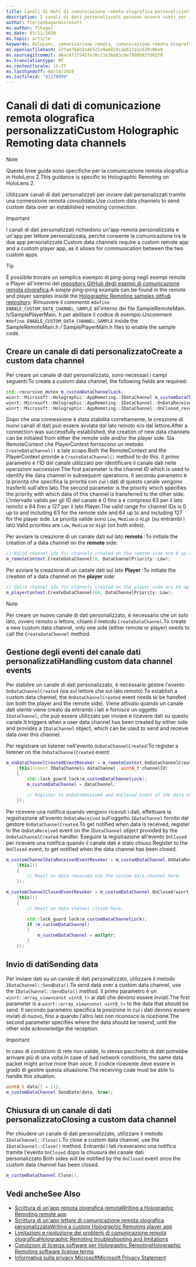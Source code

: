 ```yaml
---
title: Canali di dati di comunicazione remota olografica personalizzati
description: I canali di dati personalizzati possono essere usati per inviare dati utente tramite la connessione remota olografica già stabilita.
author: florianbagarmicrosoft
ms.author: flbagar
ms.date: 03/11/2020
ms.topic: article
keywords: HoloLens, comunicazione remota, comunicazione remota olografica
ms.openlocfilehash: 12fa47b6b3a46521a9e6029cab61fa1c628c06e9
ms.sourcegitcommit: d6ac8f1f545fe20cf1e36b83c0e7998b82fd02f8
ms.translationtype: MT
ms.contentlocale: it-IT
ms.lasthandoff: 04/14/2020
ms.locfileid: "81278099"
---
```

# <a name="custom-holographic-remoting-data-channels"></a><span data-ttu-id="a2fed-104">Canali di dati di comunicazione remota olografica personalizzati</span><span class="sxs-lookup"><span data-stu-id="a2fed-104">Custom Holographic Remoting data channels</span></span>

>[!NOTE]
><span data-ttu-id="a2fed-105">Queste linee guida sono specifiche per la comunicazione remota olografica in HoloLens 2.</span><span class="sxs-lookup"><span data-stu-id="a2fed-105">This guidance is specific to Holographic Remoting on HoloLens 2.</span></span>

<span data-ttu-id="a2fed-106">Utilizzare canali di dati personalizzati per inviare dati personalizzati tramite una connessione remota consolidata.</span><span class="sxs-lookup"><span data-stu-id="a2fed-106">Use custom data channels to send custom data over an established remoting connection.</span></span>

>[!IMPORTANT]
><span data-ttu-id="a2fed-107">I canali di dati personalizzati richiedono un'app remota personalizzata e un'app per lettore personalizzata, perché consente la comunicazione tra le due app personalizzate.</span><span class="sxs-lookup"><span data-stu-id="a2fed-107">Custom data channels require a custom remote app and a custom player app, as it allows for communication between the two custom apps.</span></span>

>[!TIP]
><span data-ttu-id="a2fed-108">È possibile trovare un semplice esempio di ping-pong negli esempi remote e Player all'interno del [repository GitHub degli esempi di comunicazione remota olografica](https://github.com/microsoft/MixedReality-HolographicRemoting-Samples).</span><span class="sxs-lookup"><span data-stu-id="a2fed-108">A simple ping-pong example can be found in the remote and player samples inside the [Holographic Remoting samples github repository](https://github.com/microsoft/MixedReality-HolographicRemoting-Samples).</span></span> <span data-ttu-id="a2fed-109">Rimuovere il commento ```#define ENABLE_CUSTOM_DATA_CHANNEL_SAMPLE``` all'interno dei file SampleRemoteMain. h/SamplePlayerMain. h per abilitare il codice di esempio.</span><span class="sxs-lookup"><span data-stu-id="a2fed-109">Uncomment ```#define ENABLE_CUSTOM_DATA_CHANNEL_SAMPLE``` inside the SampleRemoteMain.h / SamplePlayerMain.h files to enable the sample code.</span></span>


## <a name="create-a-custom-data-channel"></a><span data-ttu-id="a2fed-110">Creare un canale di dati personalizzato</span><span class="sxs-lookup"><span data-stu-id="a2fed-110">Create a custom data channel</span></span>


<span data-ttu-id="a2fed-111">Per creare un canale di dati personalizzato, sono necessari i campi seguenti:</span><span class="sxs-lookup"><span data-stu-id="a2fed-111">To create a custom data channel, the following fields are required:</span></span>
```cpp
std::recursive_mutex m_customDataChannelLock;
winrt::Microsoft::Holographic::AppRemoting::IDataChannel m_customDataChannel = nullptr;
winrt::Microsoft::Holographic::AppRemoting::IDataChannel::OnDataReceived_revoker m_customChannelDataReceivedEventRevoker;
winrt::Microsoft::Holographic::AppRemoting::IDataChannel::OnClosed_revoker m_customChannelClosedEventRevoker;
```

<span data-ttu-id="a2fed-112">Dopo che una connessione è stata stabilita correttamente, la creazione di nuovi canali di dati può essere avviata dal lato remoto e/o dal lettore.</span><span class="sxs-lookup"><span data-stu-id="a2fed-112">After a connection was successfully established, the creation of new data channels can be initiated from either the remote side and/or the player side.</span></span> <span data-ttu-id="a2fed-113">Sia RemoteContext che PlayerContext forniscono un metodo ```CreateDataChannel()``` a tale scopo.</span><span class="sxs-lookup"><span data-stu-id="a2fed-113">Both the RemoteContext and the PlayerContext provide a ```CreateDataChannel()``` method to do this.</span></span> <span data-ttu-id="a2fed-114">Il primo parametro è l'ID del canale utilizzato per identificare il canale dati nelle operazioni successive.</span><span class="sxs-lookup"><span data-stu-id="a2fed-114">The first parameter is the channel ID which is used to identify the data channel in subsequent operations.</span></span> <span data-ttu-id="a2fed-115">Il secondo parametro è la priorità che specifica la priorità con cui i dati di questo canale vengono trasferiti sull'altro lato.</span><span class="sxs-lookup"><span data-stu-id="a2fed-115">The second parameter is the priority which specifies the priority with which data of this channel is transferred to the other side.</span></span> <span data-ttu-id="a2fed-116">L'intervallo valido per gli ID del canale è 0 fino a e compreso 63 per il lato remoto e 64 fino a 127 per il lato Player.</span><span class="sxs-lookup"><span data-stu-id="a2fed-116">The valid range for channel IDs is 0 up to and including 63 for the remote side and 64 up to and including 127 for the player side.</span></span> <span data-ttu-id="a2fed-117">Le priorità valide sono ```Low```, ```Medium``` o ```High``` (su entrambi i lati).</span><span class="sxs-lookup"><span data-stu-id="a2fed-117">Valid priorities are ```Low```, ```Medium``` or ```High``` (on both sides).</span></span>

<span data-ttu-id="a2fed-118">Per avviare la creazione di un canale dati sul lato **remoto** :</span><span class="sxs-lookup"><span data-stu-id="a2fed-118">To initiate the creation of a data channel on the **remote** side:</span></span>
```cpp
// Valid channel ids for channels created on the remote side are 0 up to and including 63
m_remoteContext.CreateDataChannel(0, DataChannelPriority::Low);
```

<span data-ttu-id="a2fed-119">Per avviare la creazione di un canale dati sul lato **Player** :</span><span class="sxs-lookup"><span data-stu-id="a2fed-119">To initiate the creation of a data channel on the **player** side:</span></span>
```cpp
// Valid channel ids for channels created on the player side are 64 up to and including 127
m_playerContext.CreateDataChannel(64, DataChannelPriority::Low);
```

>[!NOTE]
><span data-ttu-id="a2fed-120">Per creare un nuovo canale di dati personalizzato, è necessario che un solo lato, ovvero remoto o lettore, chiami il metodo ```CreateDataChannel```.</span><span class="sxs-lookup"><span data-stu-id="a2fed-120">To create a new custom data channel, only one side (either remote or player) needs to call the ```CreateDataChannel``` method.</span></span>

## <a name="handling-custom-data-channel-events"></a><span data-ttu-id="a2fed-121">Gestione degli eventi del canale dati personalizzati</span><span class="sxs-lookup"><span data-stu-id="a2fed-121">Handling custom data channel events</span></span>

<span data-ttu-id="a2fed-122">Per stabilire un canale di dati personalizzato, è necessario gestire l'evento ```OnDataChannelCreated``` (sia sul lettore che sul lato remoto).</span><span class="sxs-lookup"><span data-stu-id="a2fed-122">To establish a custom data channel, the ```OnDataChannelCreated``` event needs to be handled (on both the player and the remote side).</span></span> <span data-ttu-id="a2fed-123">Viene attivato quando un canale dati utente viene creato da entrambi i lati e fornisce un oggetto ```IDataChannel```, che può essere utilizzato per inviare e ricevere dati su questo canale.</span><span class="sxs-lookup"><span data-stu-id="a2fed-123">It triggers when a user data channel has been created by either side and provides a ```IDataChannel``` object, which can be used to send and receive data over this channel.</span></span>

<span data-ttu-id="a2fed-124">Per registrare un listener nell'evento ```OnDataChannelCreated```:</span><span class="sxs-lookup"><span data-stu-id="a2fed-124">To register a listener on the ```OnDataChannelCreated``` event:</span></span>
```cpp
m_onDataChannelCreatedEventRevoker = m_remoteContext.OnDataChannelCreated(winrt::auto_revoke,
    [this](const IDataChannel& dataChannel, uint8_t channelId)
    {
        std::lock_guard lock(m_customDataChannelLock);
        m_customDataChannel = dataChannel;

        // Register to OnDataReceived and OnClosed event of the data channel here, see below...
    });
```

<span data-ttu-id="a2fed-125">Per ricevere una notifica quando vengono ricevuti i dati, effettuare la registrazione all'evento ```OnDataReceived``` sull'oggetto ```IDataChannel``` fornito dal gestore ```OnDataChannelCreated```.</span><span class="sxs-lookup"><span data-stu-id="a2fed-125">To get notified when data is received, register to the ```OnDataReceived``` event on the ```IDataChannel``` object provided by the ```OnDataChannelCreated``` handler.</span></span> <span data-ttu-id="a2fed-126">Eseguire la registrazione all'evento ```OnClosed``` per ricevere una notifica quando il canale dati è stato chiuso.</span><span class="sxs-lookup"><span data-stu-id="a2fed-126">Register to the ```OnClosed``` event, to get notified when the data channel has been closed.</span></span>

```cpp
m_customChannelDataReceivedEventRevoker = m_customDataChannel.OnDataReceived(winrt::auto_revoke, 
    [this]()
    {
        // React on data received via the custom data channel here.
    });

m_customChannelClosedEventRevoker = m_customDataChannel.OnClosed(winrt::auto_revoke,
    [this]()
    {
        // React on data channel closed here.

        std::lock_guard lock(m_customDataChannelLock);
        if (m_customDataChannel)
        {
            m_customDataChannel = nullptr;
        }
    });
```

## <a name="sending-data"></a><span data-ttu-id="a2fed-127">Invio di dati</span><span class="sxs-lookup"><span data-stu-id="a2fed-127">Sending data</span></span>

<span data-ttu-id="a2fed-128">Per inviare dati su un canale di dati personalizzato, utilizzare il metodo ```IDataChannel::SendData()```.</span><span class="sxs-lookup"><span data-stu-id="a2fed-128">To send data over a custom data channel, use the ```IDataChannel::SendData()``` method.</span></span> <span data-ttu-id="a2fed-129">Il primo parametro è un ```winrt::array_view<const uint8_t>``` ai dati che devono essere inviati.</span><span class="sxs-lookup"><span data-stu-id="a2fed-129">The first parameter is a ```winrt::array_view<const uint8_t>``` to the data that should be send.</span></span> <span data-ttu-id="a2fed-130">Il secondo parametro specifica la posizione in cui i dati devono essere inviati di nuovo, fino a quando l'altro lato non riconosce la ricezione.</span><span class="sxs-lookup"><span data-stu-id="a2fed-130">The second parameter specifies where the data should be resend, until the other side acknowledge the reception.</span></span> 

>[!IMPORTANT]
><span data-ttu-id="a2fed-131">In caso di condizioni di rete non valide, lo stesso pacchetto di dati potrebbe arrivare più di una volta.</span><span class="sxs-lookup"><span data-stu-id="a2fed-131">In case of bad network conditions, the same data packet might arrive more than once.</span></span> <span data-ttu-id="a2fed-132">Il codice ricevente deve essere in grado di gestire questa situazione.</span><span class="sxs-lookup"><span data-stu-id="a2fed-132">The receiving code must be able to handle this situation.</span></span>

```cpp
uint8_t data[] = {1};
m_customDataChannel.SendData(data, true);
```

## <a name="closing-a-custom-data-channel"></a><span data-ttu-id="a2fed-133">Chiusura di un canale di dati personalizzato</span><span class="sxs-lookup"><span data-stu-id="a2fed-133">Closing a custom data channel</span></span>

<span data-ttu-id="a2fed-134">Per chiudere un canale di dati personalizzato, utilizzare il metodo ```IDataChannel::Close()```.</span><span class="sxs-lookup"><span data-stu-id="a2fed-134">To close a custom data channel, use the ```IDataChannel::Close()``` method.</span></span> <span data-ttu-id="a2fed-135">Entrambi i lati riceveranno una notifica tramite l'evento ```OnClosed``` dopo la chiusura del canale dati personalizzato.</span><span class="sxs-lookup"><span data-stu-id="a2fed-135">Both sides will be notified by the ```OnClosed``` event once the custom data channel has been closed.</span></span>

```cpp
m_customDataChannel.Close();
```

## <a name="see-also"></a><span data-ttu-id="a2fed-136">Vedi anche</span><span class="sxs-lookup"><span data-stu-id="a2fed-136">See Also</span></span>
* [<span data-ttu-id="a2fed-137">Scrittura di un'app remota olografica remota</span><span class="sxs-lookup"><span data-stu-id="a2fed-137">Writing a Holographic Remoting remote app</span></span>](holographic-remoting-create-host.md)
* [<span data-ttu-id="a2fed-138">Scrittura di un'app lettore di comunicazione remota olografica personalizzata</span><span class="sxs-lookup"><span data-stu-id="a2fed-138">Writing a custom Holographic Remoting player app</span></span>](holographic-remoting-create-player.md)
* [<span data-ttu-id="a2fed-139">Limitazioni e risoluzione dei problemi di comunicazione remota olografica</span><span class="sxs-lookup"><span data-stu-id="a2fed-139">Holographic Remoting troubleshooting and limitations</span></span>](holographic-remoting-troubleshooting.md)
* [<span data-ttu-id="a2fed-140">Condizioni di licenza software per Holographic Remoting</span><span class="sxs-lookup"><span data-stu-id="a2fed-140">Holographic Remoting software license terms</span></span>](https://docs.microsoft.com//legal/mixed-reality/microsoft-holographic-remoting-software-license-terms)
* [<span data-ttu-id="a2fed-141">Informativa sulla privacy Microsoft</span><span class="sxs-lookup"><span data-stu-id="a2fed-141">Microsoft Privacy Statement</span></span>](https://go.microsoft.com/fwlink/?LinkId=521839)
